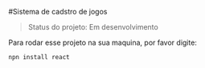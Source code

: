 #Sistema de cadstro de jogos

>Status do projeto: Em desenvolvimento

Para rodar esse projeto na sua maquina, por favor digite:

````
npn install react
````
